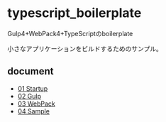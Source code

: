 # typescript_boilerplate

Gulp4+WebPack4+TypeScriptのboilerplate

小さなアプリケーションをビルドするためのサンプル。

## document 

- [01 Startup](/doc/01_startup.md)
- [02 Gulp](/doc/02_gulp.md)
- [03 WebPack](/doc/03_webpack.md)
- [04 Sample](/doc/04_sample.md)
